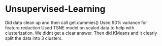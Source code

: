 # Unsupervised-Learning

Did data clean up and then call get.dummies()
Used 90% variance for feature reduction
Used TSNE model on scaled data to help with clusterization. 
We didnt get a clear answer. Then did KMeans and it clearly split the data into 3 clusters.
